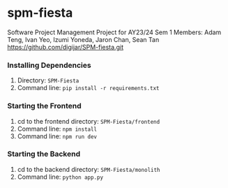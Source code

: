 # spm-fiesta

Software Project Management Project for AY23/24 Sem 1
Members: Adam Teng, Ivan Yeo, Izumi Yoneda, Jaron Chan, Sean Tan
https://github.com/digijar/SPM-fiesta.git

### Installing Dependencies
1. Directory: ```SPM-Fiesta```
2. Command line: ``` pip install -r requirements.txt ```

### Starting the Frontend
1. cd to the frontend directory: ``` SPM-Fiesta/frontend ```
2. Command line: ``` npm install ```
3. Command line: ``` npm run dev ```

### Starting the Backend
1. cd to the backend directory: ``` SPM-Fiesta/monolith ``` 
2. Command line: ``` python app.py ```